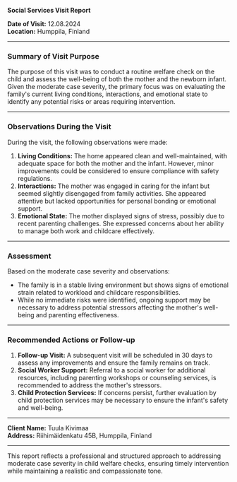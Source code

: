 

**Social Services Visit Report**

**Date of Visit:** 12.08.2024  
**Location:** Humppila, Finland  

---

### Summary of Visit Purpose  
The purpose of this visit was to conduct a routine welfare check on the child and assess the well-being of both the mother and the newborn infant. Given the moderate case severity, the primary focus was on evaluating the family's current living conditions, interactions, and emotional state to identify any potential risks or areas requiring intervention.

---

### Observations During the Visit  
During the visit, the following observations were made:  
1. **Living Conditions:** The home appeared clean and well-maintained, with adequate space for both the mother and the infant. However, minor improvements could be considered to ensure compliance with safety regulations.  
2. **Interactions:** The mother was engaged in caring for the infant but seemed slightly disengaged from family activities. She appeared attentive but lacked opportunities for personal bonding or emotional support.  
3. **Emotional State:** The mother displayed signs of stress, possibly due to recent parenting challenges. She expressed concerns about her ability to manage both work and childcare effectively.

---

### Assessment  
Based on the moderate case severity and observations:  
- The family is in a stable living environment but shows signs of emotional strain related to workload and childcare responsibilities.  
- While no immediate risks were identified, ongoing support may be necessary to address potential stressors affecting the mother's well-being and parenting effectiveness.  

---

### Recommended Actions or Follow-up  
1. **Follow-up Visit:** A subsequent visit will be scheduled in 30 days to assess any improvements and ensure the family remains on track.  
2. **Social Worker Support:** Referral to a social worker for additional resources, including parenting workshops or counseling services, is recommended to address the mother's stressors.  
3. **Child Protection Services:** If concerns persist, further evaluation by child protection services may be necessary to ensure the infant's safety and well-being.  

---

**Client Name:** Tuula Kivimaa  
**Address:** Riihimäidenkatu 45B, Humppila, Finland  

--- 

This report reflects a professional and structured approach to addressing moderate case severity in child welfare checks, ensuring timely intervention while maintaining a realistic and compassionate tone.